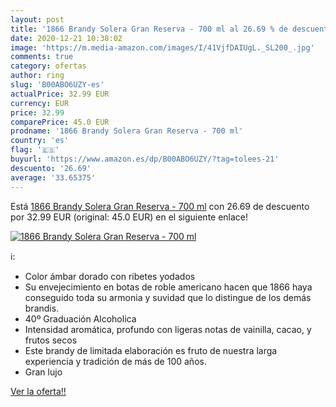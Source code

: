 ```yaml
---
layout: post
title: '1866 Brandy Solera Gran Reserva - 700 ml al 26.69 % de descuento'
date: 2020-12-21 10:38:02
image: 'https://m.media-amazon.com/images/I/41VjfDAIUgL._SL200_.jpg'
comments: true
category: ofertas
author: ring
slug: 'B00ABO6UZY-es'
actualPrice: 32.99 EUR
currency: EUR
price: 32.99
comparePrice: 45.0 EUR
prodname: '1866 Brandy Solera Gran Reserva - 700 ml'
country: 'es'
flag: '🇪🇸'
buyurl: 'https://www.amazon.es/dp/B00ABO6UZY/?tag=tolees-21'
descuento: '26.69'
average: '33.65375'
---
```


Está [1866 Brandy Solera Gran Reserva - 700 ml](https://www.amazon.es/dp/B00ABO6UZY/?tag=tolees-21) con 26.69 de descuento por 32.99 EUR (original: 45.0 EUR) en el siguiente enlace!

[![1866 Brandy Solera Gran Reserva - 700 ml](https://m.media-amazon.com/images/I/41VjfDAIUgL._SL200_.jpg)](https://www.amazon.es/dp/B00ABO6UZY/?tag=tolees-21)

ℹ️:

- Color ámbar dorado con ribetes yodados
- Su envejecimiento en botas de roble americano hacen que 1866 haya conseguido toda su armonia y suvidad que lo distingue de los demás brandis.
- 40º Graduación Alcoholica
- Intensidad aromática, profundo con ligeras notas de vainilla, cacao, y frutos secos
- Este brandy de limitada elaboración es fruto de nuestra larga experiencia y tradición de más de 100 años.
- Gran lujo

[Ver la oferta!!](https://www.amazon.es/dp/B00ABO6UZY/?tag=tolees-21)
